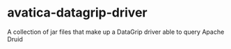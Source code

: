 # avatica-datagrip-driver
A collection of jar files that make up a DataGrip driver able to query Apache Druid
